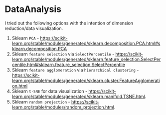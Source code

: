 # DataAnalysis
I tried out the following options with the intention of dimension reduction/data visualization.

1. Sklearn `PCA` - https://scikit-learn.org/stable/modules/generated/sklearn.decomposition.PCA.html#sklearn.decomposition.PCA
2. Sklearn `feature selection` via `SelectPercentile` - https://scikit-learn.org/stable/modules/generated/sklearn.feature_selection.SelectPercentile.html#sklearn.feature_selection.SelectPercentile
3. Sklearn `feature agglomeration` via `hierarchical clustering` - https://scikit-learn.org/stable/modules/generated/sklearn.cluster.FeatureAgglomeration.html
4. Sklearn `t-SNE` for data visualization - https://scikit-learn.org/stable/modules/generated/sklearn.manifold.TSNE.html.
5. Sklearn `random projection` - https://scikit-learn.org/stable/modules/random_projection.html.
